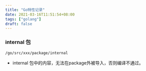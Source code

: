 ```yaml
---
title: "Go特性记录"
date: 2021-03-16T11:51:54+08:00
tags: ["golang"]
draft: false
---
```


### internal 包

    /go/src/xxx/package/internal

- internal 包中的内容，无法在package外被导入，否则编译不通过。

